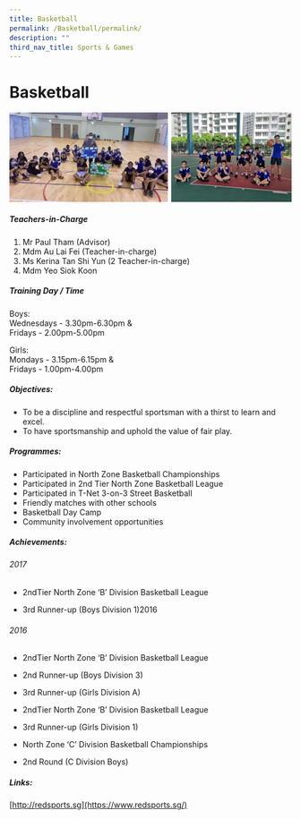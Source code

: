 ```yaml
---
title: Basketball
permalink: /Basketball/permalink/
description: ""
third_nav_title: Sports & Games
---
```


# Basketball
![](/images/basketball1.png)

##### Teachers-in-Charge

1.  Mr Paul Tham (Advisor)
2.  Mdm Au Lai Fei (Teacher-in-charge)
3.  Ms Kerina Tan Shi Yun (2 Teacher-in-charge)
4.  Mdm Yeo Siok Koon

##### Training Day / Time
Boys:  
Wednesdays -&nbsp;3.30pm-6.30pm &amp;  
Fridays -&nbsp;2.00pm-5.00pm

Girls:  
Mondays -&nbsp;3.15pm-6.15pm &amp;  
Fridays -&nbsp;1.00pm-4.00pm

##### Objectives:

  

*   To be a discipline and respectful sportsman with a thirst to learn and excel.
*   To have sportsmanship and uphold the value of fair play.

##### Programmes:

  

*   Participated in North Zone Basketball Championships&nbsp;
*   Participated in 2nd Tier North Zone Basketball League&nbsp;
*   Participated in T-Net 3-on-3 Street Basketball&nbsp;
*   Friendly matches with other schools&nbsp;
*   Basketball Day Camp&nbsp;
*   Community involvement opportunities

##### Achievements:

  

###### 2017&nbsp;

*   2ndTier North Zone ‘B’ Division Basketball League

*   3rd Runner-up (Boys Division 1)2016

###### 2016

*   2ndTier North Zone ‘B’ Division Basketball League

*   2nd&nbsp;Runner-up (Boys Division 3)
*   3rd&nbsp;Runner-up (Girls Division A)

*   2ndTier North Zone ‘B’ Division Basketball League  
    

*   3rd&nbsp;Runner-up (Girls Division 1)

*   North Zone ‘C’ Division Basketball Championships  
    

*   2nd&nbsp;Round (C Division Boys)

##### Links:
[http://redsports.sg](https://www.redsports.sg/)